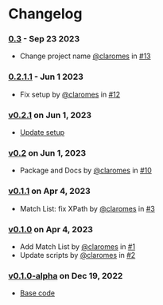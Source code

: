 # Changelog

### [0.3](https://github.com/claromes/volleystats/releases/tag/0.3) - Sep 23 2023

- Change project name [@claromes](https://github.com/claromes) in [#13](https://github.com/claromes/volleystats/pull/13)

### [0.2.1.1](https://github.com/claromes/volleystats/releases/tag/0.2.1.1) - Jun 1 2023

- Fix setup by [@claromes](https://github.com/claromes) in [#12](https://github.com/claromes/volleystats/pull/12)

### [v0.2.1](https://github.com/claromes/volleystats/releases/tag/v0.2.1) on Jun 1, 2023

- [Update setup](https://github.com/claromes/volleystats/commit/b3be516bb5a431be46f18e02dfbebb82ce4c1710)

### [v0.2](https://github.com/claromes/volleystats/releases/tag/v0.2) on Jun 1, 2023

- Package and Docs by [@claromes](https://github.com/claromes) in [#10](https://github.com/claromes/volleystats/pull/10)

### [v0.1.1](https://github.com/claromes/volleystats/releases/tag/v0.1.1) on Apr 4, 2023

- Match List: fix XPath by [@claromes](https://github.com/claromes) in [#3](https://github.com/claromes/volleystats/pull/3)

### [v0.1.0](https://github.com/claromes/volleystats/releases/tag/v0.1.0) on Apr 4, 2023

- Add Match List by [@claromes](https://github.com/claromes) in [#1](https://github.com/claromes/volleystats/pull/1)
- Update scripts by [@claromes](https://github.com/claromes) in [#2](https://github.com/claromes/volleystats/pull/2)

### [v0.1.0-alpha](https://github.com/claromes/volleystats/releases/tag/v0.1.0-alpha) on Dec 19, 2022

- &#x20;[Base code](https://github.com/claromes/volleystats/commits/v0.1.0-alpha)
